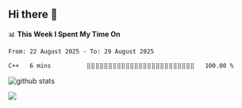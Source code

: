 ## Hi there 👋



<!--
**xnocode/xnocode** is a ✨ _special_ ✨ repository because its `README.md` (this file) appears on your GitHub profile.

Here are some ideas to get you started:

- 🔭 I’m currently working on ...
- 🌱 I’m currently learning ...
- 👯 I’m looking to collaborate on ...
- 🤔 I’m looking for help with ...
- 💬 Ask me about ...
- 📫 How to reach me: ...
- 😄 Pronouns: ...
- ⚡ Fun fact: ...
-->


📊 **This Week I Spent My Time On** 
<!--START_SECTION:waka-->

```txt
From: 22 August 2025 - To: 29 August 2025

C++   6 mins          ⣿⣿⣿⣿⣿⣿⣿⣿⣿⣿⣿⣿⣿⣿⣿⣿⣿⣿⣿⣿⣿⣿⣿⣿⣿   100.00 %
```

<!--END_SECTION:waka-->

<picture decoding="async" loading="lazy">
  <source media="(prefers-color-scheme: light)" srcset="https://raw.githubusercontent.com/xnocode/xnocode/output/github-stats.png">
  <source media="(prefers-color-scheme: dark)" srcset="https://raw.githubusercontent.com/xnocode/xnocode/output/github-stats-dark.png">
  <img alt="github stats" src="https://pixel-profile.vercel.app/api/github-stats?username=xnocode&screen_effect=false&theme=fuji&hide=avatar&dithering=true">
</picture>

![](https://komarev.com/ghpvc/?username=xnocode&style=for-the-badge)

